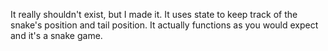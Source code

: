 It really shouldn't exist, but I made it. It uses state to keep track of the snake's position and tail position.
It actually functions as you would expect and it's a snake game.
